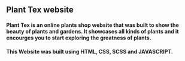 ## Plant Tex website

#### Plant Tex is an online plants shop website that was built to show the beauty of plants and gardens. It showcases all kinds of plants and it encourges you to start exploring the greatness of plants.

#### This Website was built using HTML, CSS, SCSS and JAVASCRIPT.
